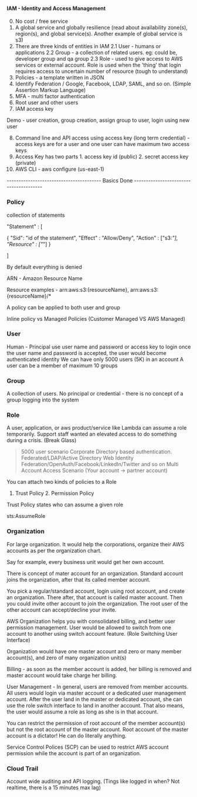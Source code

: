 #### IAM - Identity and Access Management

0. No cost / free service
1. A global service and globally resilience (read about availability zone(s), region(s), and global service(s). Another example of global service is s3)
2. There are three kinds of entities in IAM 
  2.1 User - humans or applications
  2.2 Group - a collection of related users. eg: could be, developer group and qa group
  2.3 Role - used to give access to AWS services or external account. Role is used when the 'thing' that login requires access to uncertain number of resource (tough to understand)
3. Policies - a template written in JSON
4. Identify Federation / Google, Facebook, LDAP, SAML, and so on. (Simple Assertion Markup Language)
5. MFA - multi factor authentication
6. Root user and other users 
7. IAM access key


Demo - user creation, group creation, assign group to user, login using new user

8. Command line and API access using access key (long term credential) - access keys are for a user and one user can have maximum two access keys
9. Access Key has two parts 1. access key id (public) 2. secret access key (private)
10. AWS CLI -  aws configure (us-east-1)


---------------------------------------- Basics Done ---------------------------------------

### Policy

collection of statements 

"Statement" : [

  {
    "Sid": "id of the statement",
    "Effect" : "Allow/Deny",
    "Action" : ["s3:*"],
    "Resource" : ["*"]
  }
  
]


By default everything is denied

ARN - Amazon Resource Name 

Resource examples - arn:aws:s3:{resourceName}, arn:aws:s3:{resourceName}/*

A policy can be applied to both user and group

Inline policy vs Managed Policies  (Customer Managed VS AWS Managed)

### User

Human - Principal use user name and password or access key to login 
once the user name and password is accepted, the user would become authenticated identity
We can have only 5000 users (5K) in an account
A user can be a member of maximum 10 groups

### Group

A collection of users. No principal or credential - there is no concept of a group logging into the system

### Role

A user, application, or aws product/service like Lambda can assume a role temporarily. 
Support staff wanted an elevated access to do something during a crisis. (Break Glass)
>5000 user scenario 
Corporate Directory based authentication. 
Federated/LDAP/Active Directory
Web Identity Federation/OpenAuth/Facebook/LinkedIn/Twitter and so on
Multi Account Access Scenario (Your account -> partner account)

You can attach two kinds of policies to a Role

1. Trust Policy 2. Permission Policy 

Trust Policy states who can assume a given role

sts:AssumeRole


### Organization

For large organization. It would help the corporations, organize their AWS accounts as per the organization chart. 

Say for example, every business unit would get her own account.

There is concept of mater account for an organization.
Standard account joins the organization, after that its called member account.

You pick a regular/standard account, login using root account, and create an organization. There after, that account is called master account. 
Then you could invite other account to join the organization. The root user of the other account can accept/decline your invite. 

AWS Organization helps you with consolidated billing, and better user permission management. 
User would be allowed to switch from one account to another using switch account feature. (Role Switching User Interface)

Organization would have one master account and zero or many member account(s), and zero of many organization unit(s)

Billing - as soon as the member account is added, her billing is removed and master account would take charge her billing.

User Management - In general, users are removed from member accounts. All users would login via master account or a dedicated user management account. 
After the user land in the master or dedicated account, she can use the role switch interface to land in another account. 
That also means, the user would assume a role as long as she is in that account. 

You can restrict the permission of root account of the member account(s) but not the root account of the master account. 
Root account of the master account is a dictator! He can do literally anything. 

Service Control Polices (SCP) can be used to restrict AWS account permission while the account is part of an organization.

### Cloud Trail 
Account wide auditing and API logging. (Tings like logged in when? Not realtime, there is a 15 minutes max lag)
